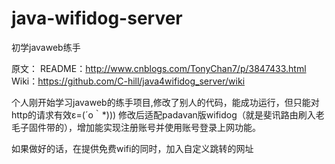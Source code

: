 # java-wifidog-server
初学javaweb练手

原文：
README：http://www.cnblogs.com/TonyChan7/p/3847433.html<br>
Wiki：https://github.com/C-hill/java4wifidog_server/wiki




个人刚开始学习javaweb的练手项目,修改了别人的代码，能成功运行，但只能对http的请求有效ε=(´ο｀*)))
修改后适配padavan版wifidog（就是斐讯路由刷入老毛子固件带的），增加能实现注册账号并使用账号登录上网功能。

如果做好的话，在提供免费wifi的同时，加入自定义跳转的网址

